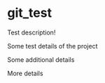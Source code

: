 # git_test

Test description!

Some test details of the project

Some additional details

More details
